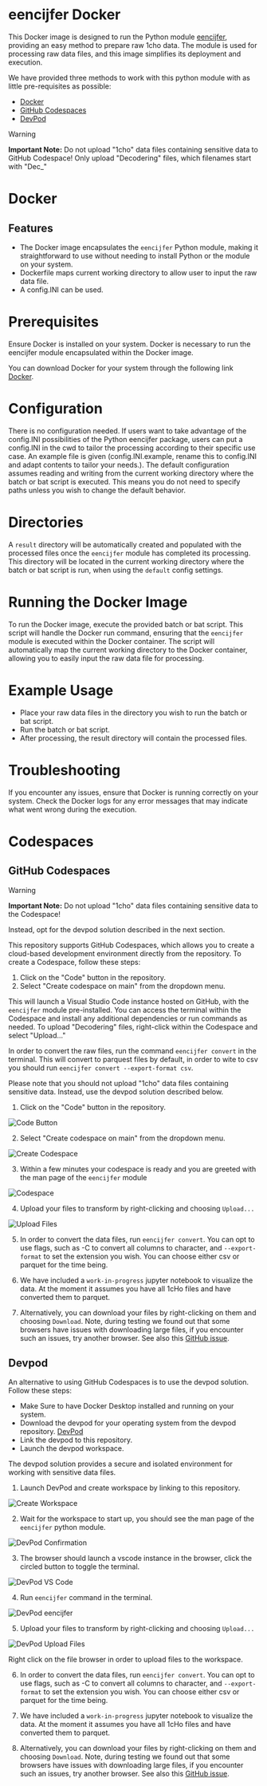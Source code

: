 # eencijfer Docker

This Docker image is designed to run the Python module [eencijfer](https://github.com/enningb/eencijfer), providing an easy method to prepare raw 1cho data. 
The module is used for processing raw data files, and this image simplifies its deployment and execution.

We have provided three methods to work with this python module with as little pre-requisites as possible:

- [Docker](#Docker)
- [GitHub Codespaces](#Github-Codespaces)
- [DevPod](#Devpod)


> [!WARNING]  
> **Important Note:** Do not upload "1cho" data files containing sensitive data to GitHub Codespace!
> Only upload "Decodering" files, which filenames start with "Dec_"


# Docker

## Features

- The Docker image encapsulates the `eencijfer` Python module, making it straightforward to use without needing to install Python or the module on your system.
- Dockerfile maps current working directory to allow user to input the raw data file.
- A config.INI can be used.

# Prerequisites

Ensure Docker is installed on your system. Docker is necessary to run the eencijfer module encapsulated within the Docker image.

You can download Docker for your system through the following link [Docker](https://docs.docker.com/get-docker/).

# Configuration

There is no configuration needed. If users want to take advantage of the config.INI possibilities of the Python eencijfer package, users can put a config.INI in the cwd to tailor the processing according to their specific use case. An example file is given (config.INI.example, rename this to config.INI and adapt contents to tailor your needs.). 
The default configuration assumes reading and writing from the current working directory where the batch or bat script is executed. This means you do not need to specify paths unless you wish to change the default behavior.

# Directories

A `result` directory will be automatically created and populated with the processed files once the `eencijfer` module has completed its processing. 
This directory will be located in the current working directory where the batch or bat script is run, when using the `default` config settings.

# Running the Docker Image

  To run the Docker image, execute the provided batch or bat script. This script will handle the Docker run command, ensuring that the `eencijfer` module is executed within the Docker container.
  The script will automatically map the current working directory to the Docker container, allowing you to easily input the raw data file for processing.

# Example Usage

- Place your raw data files in the directory you wish to run the batch or bat script.
- Run the batch or bat script.
- After processing, the result directory will contain the processed files.

# Troubleshooting

If you encounter any issues, ensure that Docker is running correctly on your system.
Check the Docker logs for any error messages that may indicate what went wrong during the execution.

# Codespaces
## GitHub Codespaces


> [!WARNING]  
> **Important Note:** Do not upload "1cho" data files containing sensitive data to the Codespace!
>
> Instead, opt for the devpod solution described in the next section.



This repository supports GitHub Codespaces, which allows you to create a cloud-based development environment directly from the repository. To create a Codespace, follow these steps:

1. Click on the "Code" button in the repository.
2. Select "Create codespace on main" from the dropdown menu.


This will launch a Visual Studio Code instance hosted on GitHub, with the `eencijfer` module pre-installed. You can access the terminal within the Codespace and install any additional dependencies or run commands as needed. To upload "Decodering" files, right-click within the Codespace and select "Upload..." 

In order to convert the raw files, run the command `eencijfer convert` in the terminal. This will convert to parquest files by default, in order to wite to csv you should run `eencijfer convert --export-format csv`.


Please note that you should not upload "1cho" data files containing sensitive data. Instead, use the devpod solution described below. 


1. Click on the "Code" button in the repository.
   
![Code Button](assets/code_button.png)


2. Select "Create codespace on main" from the dropdown menu.

![Create Codespace](assets/create_codespace.png)


3. Within a few minutes your codespace is ready and you are greeted with the man page of the `eencijfer` module


![Codespace](assets/code_space.png)

4. Upload your files to transform by right-clicking and choosing `Upload...` 


![Upload Files](assets/upload_file.png)


5. In order to convert the data files, run `eencijfer convert`. You can opt to use flags, such as -C to convert all columns to character, and `--export-format` to set the extension you wish. You can choose either csv or parquet for the time being.

6. We have included a `work-in-progress` jupyter notebook to visualize the data. At the moment it assumes you have all 1cHo files and have converted them to parquet.

7. Alternatively, you can download your files by right-clicking on them and choosing `Download`. Note, during testing we found out that some browsers have issues with downloading large files, if you encounter such an issues, try another browser. See also this [GitHub issue](https://github.com/gitpod-io/gitpod/issues/3294).

## Devpod
An alternative to using GitHub Codespaces is to use the devpod solution. Follow these steps:

- Make Sure to have Docker Desktop installed and running on your system. 
- Download the devpod for your operating system from the devpod repository. [DevPod](https://devpod.sh/)
- Link the devpod to this repository.
- Launch the devpod workspace.

The devpod solution provides a secure and isolated environment for working with sensitive data files.


1. Launch DevPod and create workspace by linking to this repository.
   
![Create Workspace](assets/devpod_create_workspace.png)


2. Wait for the workspace to start up, you should see the man page of the `eencijfer` python module.

![DevPod Confirmation](assets/devpod_confirm.png)


3. The browser should launch a vscode instance in the browser, click the circled button to toggle the terminal.


![DevPod VS Code](assets/devpod_vscode_launch.png)


4. Run `eencijfer` command in the terminal.

![DevPod eencijfer](assets/devpod_eencijfer.png)

5. Upload your files to transform by right-clicking and choosing `Upload...` 


![DevPod Upload Files](assets/devpod_upload_files.png)

Right click on the file browser in order to upload files to the workspace.


6. In order to convert the data files, run `eencijfer convert`. You can opt to use flags, such as -C to convert all columns to character, and `--export-format` to set the extension you wish. You can choose either csv or parquet for the time being.

7. We have included a `work-in-progress` jupyter notebook to visualize the data. At the moment it assumes you have all 1cHo files and have converted them to parquet.

8. Alternatively, you can download your files by right-clicking on them and choosing `Download`. Note, during testing we found out that some browsers have issues with downloading large files, if you encounter such an issues, try another browser. See also this [GitHub issue](https://github.com/gitpod-io/gitpod/issues/3294).
